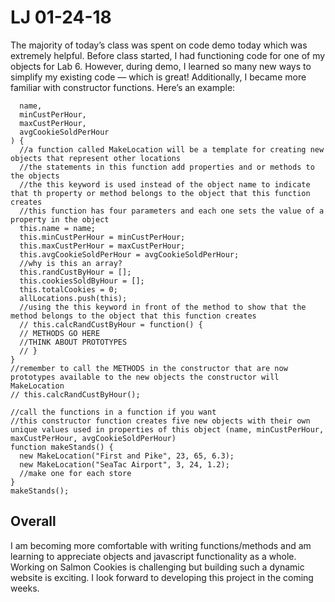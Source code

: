 # LJ 01-24-18

The majority of today’s class was spent on code demo today which was extremely helpful. Before class started, I had functioning code for one of my objects for Lab 6. However, during demo, I learned so many new ways to simplify my existing code — which is great! Additionally, I became more familiar with constructor functions. Here’s an example:


``` function MakeLocation(
  name,
  minCustPerHour,
  maxCustPerHour,
  avgCookieSoldPerHour
) {
  //a function called MakeLocation will be a template for creating new objects that represent other locations
  //the statements in this function add properties and or methods to the objects
  //the this keyword is used instead of the object name to indicate that th property or method belongs to the object that this function creates
  //this function has four parameters and each one sets the value of a property in the object
  this.name = name;
  this.minCustPerHour = minCustPerHour;
  this.maxCustPerHour = maxCustPerHour;
  this.avgCookieSoldPerHour = avgCookieSoldPerHour;
  //why is this an array?
  this.randCustByHour = [];
  this.cookiesSoldByHour = [];
  this.totalCookies = 0;
  allLocations.push(this);
  //using the this keyword in front of the method to show that the method belongs to the object that this function creates
  // this.calcRandCustByHour = function() {
  // METHODS GO HERE
  //THINK ABOUT PROTOTYPES
  // }
}
//remember to call the METHODS in the constructor that are now prototypes available to the new objects the constructor will MakeLocation
// this.calcRandCustByHour();

//call the functions in a function if you want
//this constructor function creates five new objects with their own unique values used in properties of this object (name, minCustPerHour, maxCustPerHour, avgCookieSoldPerHour)
function makeStands() {
  new MakeLocation("First and Pike", 23, 65, 6.3);
  new MakeLocation("SeaTac Airport", 3, 24, 1.2);
  //make one for each store
}
makeStands();

```
## Overall

I am becoming more comfortable with writing functions/methods and am learning to appreciate objects and javascript functionality as a whole. Working on Salmon Cookies is challenging but building such a dynamic website is exciting. I look forward to developing this project in the coming weeks. 